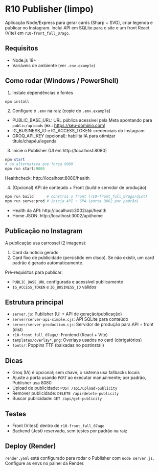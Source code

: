 # R10 Publisher (limpo)

Aplicação Node/Express para gerar cards (Sharp + SVG), criar legenda e publicar no Instagram. Inclui API em SQLite para o site e um front React (Vite) em `r10-front_full_07ago`.

## Requisitos
- Node.js 18+
- Variáveis de ambiente (ver `.env.example`)

## Como rodar (Windows / PowerShell)

1) Instale dependências e fontes
```powershell
npm install
```

2) Configure o `.env` na raiz (copie do `.env.example`)
- PUBLIC_BASE_URL: URL pública acessível pela Meta apontando para `public/uploads` (ex.: https://seu-dominio.com)
- IG_BUSINESS_ID e IG_ACCESS_TOKEN: credenciais do Instagram
- GROQ_API_KEY (opcional): habilita IA para otimizar título/chapéu/legenda

3) Inicie o Publisher (UI em http://localhost:8080)
```powershell
npm start
# ou alternativa que força 9000
npm run start:9000
```
Healthcheck: http://localhost:8080/health

4) (Opcional) API de conteúdo + Front (build e servidor de produção)
```powershell
npm run build      # constrói o front (r10-front_full_07ago/dist)
npm run serve:prod # inicia API + SPA (porta 3002 por padrão)
```
- Health da API: http://localhost:3002/api/health
- Home JSON: http://localhost:3002/api/home

## Publicação no Instagram
A publicação usa carrossel (2 imagens):
1. Card da notícia gerado
2. Card fixo de publicidade (persistido em disco). Se não existir, um card padrão é gerado automaticamente.

Pré-requisitos para publicar:
- `PUBLIC_BASE_URL` configurada e acessível publicamente
- `IG_ACCESS_TOKEN` e `IG_BUSINESS_ID` válidos

## Estrutura principal
- `server.js`: Publisher (UI + API de geração/publicação)
- `server/server-api-simple.cjs`: API SQLite para conteúdo
- `server/server-production.cjs`: Servidor de produção para API + front (dist)
- `r10-front_full_07ago/`: Frontend (React + Vite)
- `templates/overlay*.png`: Overlays usados no card (obrigatórios)
- `fonts/`: Poppins TTF (baixadas no postinstall)

## Dicas
- Groq (IA) é opcional; sem chave, o sistema usa fallbacks locais
- Ajuste a porta usando `PORT` ao executar manualmente; por padrão, Publisher usa 8080
- Upload de publicidade: `POST /api/upload-publicity`
- Remover publicidade: `DELETE /api/delete-publicity`
- Buscar publicidade: `GET /api/get-publicity`

## Testes
- Front (Vitest) dentro de `r10-front_full_07ago`
- Backend (Jest) reservado, sem testes por padrão na raiz

## Deploy (Render)
`render.yaml` está configurado para rodar o Publisher com `node server.js`. Configure as envs no painel da Render.

